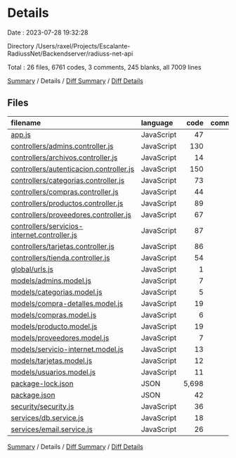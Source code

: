 # Details

Date : 2023-07-28 19:32:28

Directory /Users/raxel/Projects/Escalante-RadiussNet/Backendserver/radiuss-net-api

Total : 26 files,  6761 codes, 3 comments, 245 blanks, all 7009 lines

[Summary](results.md) / Details / [Diff Summary](diff.md) / [Diff Details](diff-details.md)

## Files
| filename | language | code | comment | blank | total |
| :--- | :--- | ---: | ---: | ---: | ---: |
| [app.js](/app.js) | JavaScript | 47 | 0 | 13 | 60 |
| [controllers/admins.controller.js](/controllers/admins.controller.js) | JavaScript | 130 | 1 | 35 | 166 |
| [controllers/archivos.controller.js](/controllers/archivos.controller.js) | JavaScript | 14 | 0 | 3 | 17 |
| [controllers/autenticacion.controller.js](/controllers/autenticacion.controller.js) | JavaScript | 150 | 1 | 39 | 190 |
| [controllers/categorias.controller.js](/controllers/categorias.controller.js) | JavaScript | 73 | 0 | 19 | 92 |
| [controllers/compras.controller.js](/controllers/compras.controller.js) | JavaScript | 44 | 0 | 10 | 54 |
| [controllers/productos.controller.js](/controllers/productos.controller.js) | JavaScript | 89 | 0 | 21 | 110 |
| [controllers/proveedores.controller.js](/controllers/proveedores.controller.js) | JavaScript | 67 | 0 | 17 | 84 |
| [controllers/servicios-internet.controller.js](/controllers/servicios-internet.controller.js) | JavaScript | 87 | 0 | 16 | 103 |
| [controllers/tarjetas.controller.js](/controllers/tarjetas.controller.js) | JavaScript | 86 | 0 | 26 | 112 |
| [controllers/tienda.controller.js](/controllers/tienda.controller.js) | JavaScript | 54 | 0 | 11 | 65 |
| [global/urls.js](/global/urls.js) | JavaScript | 1 | 0 | 1 | 2 |
| [models/admins.model.js](/models/admins.model.js) | JavaScript | 7 | 0 | 2 | 9 |
| [models/categorias.model.js](/models/categorias.model.js) | JavaScript | 5 | 0 | 2 | 7 |
| [models/compra-detalles.model.js](/models/compra-detalles.model.js) | JavaScript | 19 | 0 | 2 | 21 |
| [models/compras.model.js](/models/compras.model.js) | JavaScript | 6 | 0 | 2 | 8 |
| [models/producto.model.js](/models/producto.model.js) | JavaScript | 19 | 0 | 2 | 21 |
| [models/proveedores.model.js](/models/proveedores.model.js) | JavaScript | 7 | 0 | 2 | 9 |
| [models/servicio-internet.model.js](/models/servicio-internet.model.js) | JavaScript | 13 | 0 | 2 | 15 |
| [models/tarjetas.model.js](/models/tarjetas.model.js) | JavaScript | 12 | 0 | 2 | 14 |
| [models/usuarios.model.js](/models/usuarios.model.js) | JavaScript | 11 | 0 | 2 | 13 |
| [package-lock.json](/package-lock.json) | JSON | 5,698 | 0 | 1 | 5,699 |
| [package.json](/package.json) | JSON | 42 | 0 | 1 | 43 |
| [security/security.js](/security/security.js) | JavaScript | 36 | 0 | 8 | 44 |
| [services/db.service.js](/services/db.service.js) | JavaScript | 18 | 0 | 3 | 21 |
| [services/email.service.js](/services/email.service.js) | JavaScript | 26 | 1 | 3 | 30 |

[Summary](results.md) / Details / [Diff Summary](diff.md) / [Diff Details](diff-details.md)